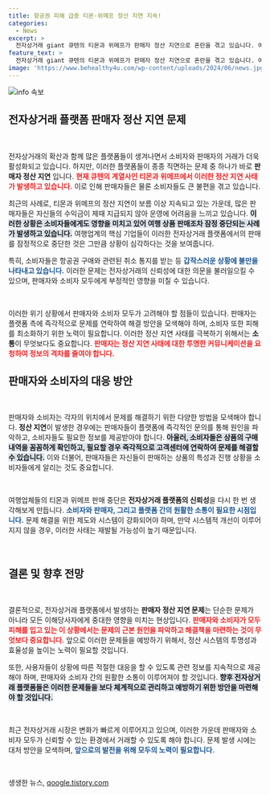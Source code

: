 ```yaml
---
title: 항공권 피해 급증 티몬·위메프 정산 지연 지속!
categories:
  - News
excerpt: >
  전자상거래 giant 큐텐의 티몬과 위메프가 판매자 정산 지연으로 혼란을 겪고 있습니다. 여행 상품 판매 중단과 함께 소비자들의 불만이 폭주, 극적인 변화가 예고됩니다!
feature_text: >
  전자상거래 giant 큐텐의 티몬과 위메프가 판매자 정산 지연으로 혼란을 겪고 있습니다. 여행 상품 판매 중단과 함께 소비자들의 불만이 폭주, 극적인 변화가 예고됩니다!
image: 'https://www.behealthy4u.com/wp-content/uploads/2024/06/news.jpg'
---
```


<p><img src="https://www.behealthy4u.com/wp-content/uploads/2024/06/news.jpg" alt="info 속보" /></p>

<h2 data-ke-size="size26">전자상거래 플랫폼 판매자 정산 지연 문제</h2>

<p data-ke-size="size16">&nbsp;</p>

<p>전자상거래의 확산과 함께 많은 플랫폼들이 생겨나면서 소비자와 판매자의 거래가 더욱 활성화되고 있습니다. 하지만, 이러한 플랫폼들이 종종 직면하는 문제 중 하나가 바로 <b>판매자 정산 지연</b> 입니다. <b><span style="color: #ee2323;">현재 큐텐의 계열사인 티몬과 위메프에서 이러한 정산 지연 사태가 발생하고 있습니다.</span></b> 이로 인해 판매자들은 물론 소비자들도 큰 불편을 겪고 있습니다. </p>

<p>최근의 사례로, 티몬과 위메프의 정산 지연이 보름 이상 지속되고 있는 가운데, 많은 판매자들은 자신들의 수익금이 제때 지급되지 않아 운영에 어려움을 느끼고 있습니다. <b><span style="background-color: #21538527;">이러한 상황은 소비자들에게도 영향을 미치고 있어 여행 상품 판매조차 잠정 중단되는 사례가 발생하고 있습니다.</span></b> 여행업계의 핵심 기업들이 이러한 전자상거래 플랫폼에서의 판매를 잠정적으로 중단한 것은 그만큼 상황이 심각하다는 것을 보여줍니다.</p>

<p>특히, 소비자들은 항공권 구매와 관련된 취소 통지를 받는 등 <b><span style="color: #1a5490;">갑작스러운 상황에 불만을 나타내고 있습니다.</span></b> 이러한 문제는 전자상거래의 신뢰성에 대한 의문을 불러일으킬 수 있으며, 판매자와 소비자 모두에게 부정적인 영향을 미칠 수 있습니다. </p>

<p data-ke-size="size16">&nbsp;</p>

<p>이러한 위기 상황에서 판매자와 소비자 모두가 고려해야 할 점들이 있습니다. 판매자는 플랫폼 측에 즉각적으로 문제를 연락하여 해결 방안을 모색해야 하며, 소비자 또한 피해를 최소화하기 위한 노력이 필요합니다. 이러한 정산 지연 사태를 극복하기 위해서는 <b>소통</b>이 무엇보다도 중요합니다. <b><span style="color: #ee2323;">판매자는 정산 지연 사태에 대한 투명한 커뮤니케이션을 요청하여 정보의 격차를 줄여야 합니다.</span></b></p>

<h2 data-ke-size="size26">판매자와 소비자의 대응 방안</h2>

<p data-ke-size="size16">&nbsp;</p>

<p>판매자와 소비자는 각자의 위치에서 문제를 해결하기 위한 다양한 방법을 모색해야 합니다. <b>정산 지연</b>이 발생한 경우에는 판매자들이 플랫폼에 즉각적인 문의를 통해 원인을 파악하고, 소비자들도 필요한 정보를 제공받아야 합니다. <b><span style="background-color: #21538527;">아울러, 소비자들은 상품의 구매 내역을 꼼꼼하게 확인하고, 필요할 경우 즉각적으로 고객센터에 연락하여 문제를 해결할 수 있습니다.</span></b> 이와 더불어, 판매자들은 자신들이 판매하는 상품의 특성과 진행 상황을 소비자들에게 알리는 것도 중요합니다.</p>

<p data-ke-size="size16">&nbsp;</p>

<p>여행업체들의 티몬과 위메프 판매 중단은 <b>전자상거래 플랫폼의 신뢰성</b>을 다시 한 번 생각해보게 만듭니다. <b><span style="color: #1a5490;">소비자와 판매자, 그리고 플랫폼 간의 원활한 소통이 필요한 시점입니다.</span></b> 문제 해결을 위한 제도와 시스템이 강화되어야 하며, 만약 시스템적 개선이 이루어지지 않을 경우, 이러한 사태는 재발될 가능성이 높기 때문입니다.</p>

<p data-ke-size="size16">&nbsp;</p>

<h2 data-ke-size="size26">결론 및 향후 전망</h2>

<p data-ke-size="size16">&nbsp;</p>

<p>결론적으로, 전자상거래 플랫폼에서 발생하는 <b>판매자 정산 지연 문제</b>는 단순한 문제가 아니라 모든 이해당사자에게 중대한 영향을 미치는 현상입니다. <b><span style="color: #ee2323;">판매자와 소비자가 모두 피해를 입고 있는 이 상황에서는 문제의 근본 원인을 파악하고 해결책을 마련하는 것이 무엇보다 중요합니다.</span></b> 앞으로 이러한 문제들을 예방하기 위해서, 정산 시스템의 투명성과 효율성을 높이는 노력이 필요할 것입니다.</p>

<p>또한, 사용자들이 상황에 따른 적절한 대응을 할 수 있도록 관련 정보를 지속적으로 제공해야 하며, 판매자와 소비자 간의 원활한 소통이 이루어져야 할 것입니다. <b><span style="background-color: #21538527;">향후 전자상거래 플랫폼들은 이러한 문제들을 보다 체계적으로 관리하고 예방하기 위한 방안을 마련해야 할 것입니다.</span></b></p>

<p data-ke-size="size16">&nbsp;</p>

<p>최근 전자상거래 시장은 변화가 빠르게 이루어지고 있으며, 이러한 가운데 판매자와 소비자 모두가 신뢰할 수 있는 환경에서 거래할 수 있도록 해야 합니다. 문제 발생 시에는 대처 방안을 모색하며, <b><span style="color: #1a5490;">앞으로의 발전을 위해 모두의 노력이 필요합니다.</span></b></p>

<p data-ke-size="size16">&nbsp;</p>
생생한 뉴스, <a href="https://qoogle.tistory.com" rel="dofollow">qoogle.tistory.com</a>


